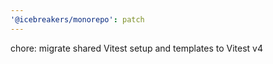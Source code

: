 ```yaml
---
'@icebreakers/monorepo': patch
---
```


chore: migrate shared Vitest setup and templates to Vitest v4
